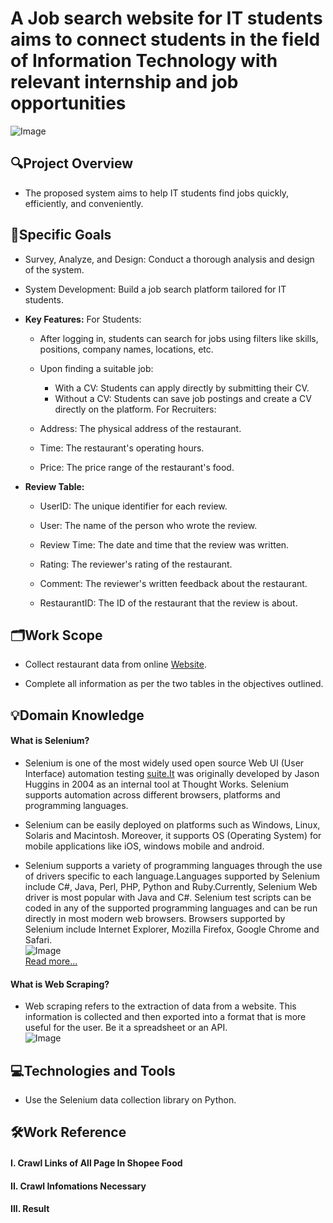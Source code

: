 # **A Job search website for IT students aims to connect students in the field of Information Technology with relevant internship and job opportunities**  
![Image](https://github.com/user-attachments/assets/eb628373-af03-4643-915b-d98985647671)




## **🔍Project Overview**  

-   The proposed system aims to help IT students find jobs quickly, efficiently, and conveniently.
 
## **📌Specific Goals**  

-   Survey, Analyze, and Design: Conduct a thorough analysis and design of the system.
-   System Development: Build a job search platform tailored for IT students.

- **Key Features:**
  For Students:
    - After logging in, students can search for jobs using filters like skills, positions, company names, locations, etc.

    - Upon finding a suitable job:
        +   With a CV: Students can apply directly by submitting their CV.
        +   Without a CV: Students can save job postings and create a CV directly on the platform.
  For Recruiters:
    - Address: The physical address of the restaurant.  

    - Time: The restaurant's operating hours.  

    - Price: The price range of the restaurant's food.  

- **Review Table:**  
    - UserID: The unique identifier for each review.   

    - User: The name of the person who wrote the review.  

    - Review Time: The date and time that the review was written.  

    - Rating: The reviewer's rating of the restaurant.  

    - Comment: The reviewer's written feedback about the restaurant.  
    
    - RestaurantID: The ID of the restaurant that the review is about.  


## **🗂Work Scope**

- Collect restaurant data from online [Website](https://shopeefood.vn/ho-chi-minh/food/deals).  

- Complete all information as per the two tables in the objectives outlined.  


## **💡Domain Knowledge**  

#### **What is Selenium?**

- Selenium is one of the most widely used open source Web UI (User Interface) automation testing [suite.It](http://suite.it/) was originally developed by Jason Huggins in 2004 as an internal tool at Thought Works. Selenium supports automation across different browsers, platforms and programming languages.  

- Selenium can be easily deployed on platforms such as Windows, Linux, Solaris and Macintosh. Moreover, it supports OS (Operating System) for mobile applications like iOS, windows mobile and android.  

- Selenium supports a variety of programming languages through the use of drivers specific to each language.Languages supported by Selenium include C#, Java, Perl, PHP, Python and Ruby.Currently, Selenium Web driver is most popular with Java and C#. Selenium test scripts can be coded in any of the supported programming languages and can be run directly in most modern web browsers. Browsers supported by Selenium include Internet Explorer, Mozilla Firefox, Google Chrome and Safari.  
![Image](https://huynhthaibao.notion.site/image/https%3A%2F%2Fprod-files-secure.s3.us-west-2.amazonaws.com%2F35e3b43e-ce00-46c4-a295-07a0dee3bd1a%2F3f012c0b-53a9-48ca-a3cd-fcc99e4d27a3%2F1_6vHYMhpUPJvnzjH2ZcwMWg.png?table=block&id=356f0b84-5ea2-4a42-8347-6fd205aa5943&spaceId=35e3b43e-ce00-46c4-a295-07a0dee3bd1a&width=2000&userId=&cache=v2)  
[Read more...](https://www.javatpoint.com/selenium-tutorial)  

#### **What is Web Scraping?**  

- Web scraping refers to the extraction of data from a website. This information is collected and then exported into a format that is more useful for the user. Be it a spreadsheet or an API.  
![Image](https://huynhthaibao.notion.site/image/https%3A%2F%2Fprod-files-secure.s3.us-west-2.amazonaws.com%2F35e3b43e-ce00-46c4-a295-07a0dee3bd1a%2Fa9821986-57c9-4a4a-8f7d-85e4e34ade3e%2Ffebf9de6-8a5a-4055-b274-e685485496f5.jpeg?table=block&id=52ffbc9c-f773-42d2-be5f-3e0c9e955597&spaceId=35e3b43e-ce00-46c4-a295-07a0dee3bd1a&width=2000&userId=&cache=v2)


## **💻Technologies and Tools**  

- Use the Selenium data collection library on Python.  


## **🛠Work Reference**  

#### **I. Crawl Links of All Page In Shopee Food**  


#### **II. Crawl Infomations Necessary**  


#### **III. Result**
